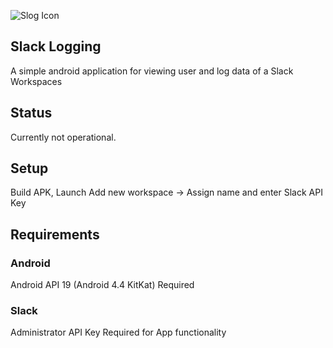 ![Slog Icon](https://github.com/jaric-thorning/slog/blob/master/web_hi_res_512.png)

## Slack Logging
A simple android application for viewing user and log data of a Slack Workspaces

## Status
Currently not operational. 

## Setup
Build APK, Launch
Add new workspace -> Assign name and enter Slack API Key

## Requirements
### Android
Android API 19 (Android 4.4 KitKat) Required

### Slack
Administrator API Key Required for App functionality


